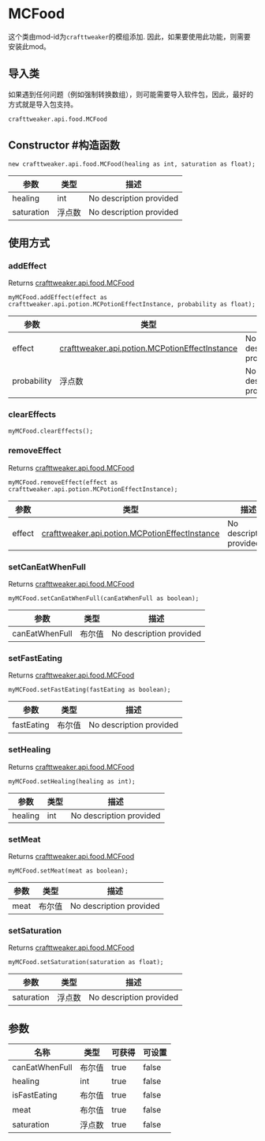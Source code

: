 # MCFood

这个类由mod-id为`crafttweaker`的模组添加. 因此，如果要使用此功能，则需要安装此mod。

## 导入类
如果遇到任何问题（例如强制转换数组），则可能需要导入软件包，因此，最好的方式就是导入包支持。
```zenscript
crafttweaker.api.food.MCFood
```

## Constructor #构造函数
```zenscript
new crafttweaker.api.food.MCFood(healing as int, saturation as float);
```
| 参数         | 类型  | 描述                      |
| ---------- | --- | ----------------------- |
| healing    | int | No description provided |
| saturation | 浮点数 | No description provided |



## 使用方式
### addEffect

Returns [crafttweaker.api.food.MCFood](/vanilla/api/food/MCFood)

```zenscript
myMCFood.addEffect(effect as crafttweaker.api.potion.MCPotionEffectInstance, probability as float);
```

| 参数          | 类型                                                                                            | 描述                      |
| ----------- | --------------------------------------------------------------------------------------------- | ----------------------- |
| effect      | [crafttweaker.api.potion.MCPotionEffectInstance](/vanilla/api/potions/MCPotionEffectInstance) | No description provided |
| probability | 浮点数                                                                                           | No description provided |


### clearEffects

```zenscript
myMCFood.clearEffects();
```

### removeEffect

Returns [crafttweaker.api.food.MCFood](/vanilla/api/food/MCFood)

```zenscript
myMCFood.removeEffect(effect as crafttweaker.api.potion.MCPotionEffectInstance);
```

| 参数     | 类型                                                                                            | 描述                      |
| ------ | --------------------------------------------------------------------------------------------- | ----------------------- |
| effect | [crafttweaker.api.potion.MCPotionEffectInstance](/vanilla/api/potions/MCPotionEffectInstance) | No description provided |


### setCanEatWhenFull

Returns [crafttweaker.api.food.MCFood](/vanilla/api/food/MCFood)

```zenscript
myMCFood.setCanEatWhenFull(canEatWhenFull as boolean);
```

| 参数             | 类型  | 描述                      |
| -------------- | --- | ----------------------- |
| canEatWhenFull | 布尔值 | No description provided |


### setFastEating

Returns [crafttweaker.api.food.MCFood](/vanilla/api/food/MCFood)

```zenscript
myMCFood.setFastEating(fastEating as boolean);
```

| 参数         | 类型  | 描述                      |
| ---------- | --- | ----------------------- |
| fastEating | 布尔值 | No description provided |


### setHealing

Returns [crafttweaker.api.food.MCFood](/vanilla/api/food/MCFood)

```zenscript
myMCFood.setHealing(healing as int);
```

| 参数      | 类型  | 描述                      |
| ------- | --- | ----------------------- |
| healing | int | No description provided |


### setMeat

Returns [crafttweaker.api.food.MCFood](/vanilla/api/food/MCFood)

```zenscript
myMCFood.setMeat(meat as boolean);
```

| 参数   | 类型  | 描述                      |
| ---- | --- | ----------------------- |
| meat | 布尔值 | No description provided |


### setSaturation

Returns [crafttweaker.api.food.MCFood](/vanilla/api/food/MCFood)

```zenscript
myMCFood.setSaturation(saturation as float);
```

| 参数         | 类型  | 描述                      |
| ---------- | --- | ----------------------- |
| saturation | 浮点数 | No description provided |



## 参数

| 名称             | 类型  | 可获得  | 可设置   |
| -------------- | --- | ---- | ----- |
| canEatWhenFull | 布尔值 | true | false |
| healing        | int | true | false |
| isFastEating   | 布尔值 | true | false |
| meat           | 布尔值 | true | false |
| saturation     | 浮点数 | true | false |

